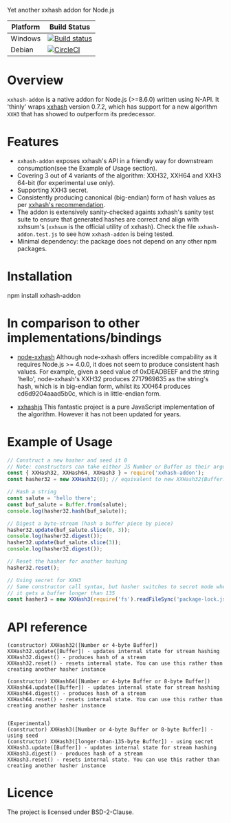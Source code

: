 Yet another xxhash addon for Node.js

|Platform |Build Status |
|------------|---------|
|Windows | [![Build status](https://ci.appveyor.com/api/projects/status/github/ktrongnhan/xxhash-addon?svg=true)](https://ci.appveyor.com/project/ktrongnhan/xxhash-addon) |
|Debian | [![CircleCI](https://circleci.com/gh/ktrongnhan/xxhash-addon.svg?style=svg)](https://circleci.com/gh/ktrongnhan/xxhash-addon) |

Overview
===========
`xxhash-addon` is a native addon for Node.js (>=8.6.0) written using N-API. It 'thinly' wraps [xxhash](https://github.com/Cyan4973/xxHash) version 0.7.2, which has support for a new algorithm `XXH3` that has showed to outperform its predecessor.

Features
==========
* `xxhash-addon` exposes xxhash's API in a friendly way for downstream consumption(see the Example of Usage section).
* Covering 3 out of 4 variants of the algorithm: XXH32, XXH64 and XXH3 64-bit (for experimental use only).
* Supporting XXH3 secret.
* Consistently producing canonical (big-endian) form of hash values as per [xxhash's recommendation](https://github.com/Cyan4973/xxHash/blob/e2f4695899e831171ecd2e780078474712ea61d3/xxhash.h#L243).
* The addon is extensively sanity-checked againts xxhash's sanity test suite to ensure that generated hashes are correct and align with xxhsum's (`xxhsum` is the official utility of xxhash). Check the file `xxhash-addon.test.js` to see how `xxhash-addon` is being tested.
* Minimal dependency: the package does not depend on any other npm packages.

Installation
=========
npm install xxhash-addon

In comparison to other implementations/bindings
=========
* [node-xxhash](https://github.com/mscdex/node-xxhash)
Although node-xxhash offers incredible compability as it requires Node.js >= 4.0.0, it does not seem to produce consistent hash values.
For example, given a seed value of 0xDEADBEEF and the string 'hello', node-xxhash's XXH32 produces 2717969635 as the string's hash, which is in big-endian form, whilst its XXH64 produces cd6d9204aaad5b0c, which is in little-endian form.

* [xxhashjs](https://github.com/pierrec/js-xxhash)
This fantastic project is a pure JavaScript implementation of the algorithm. However it has not been updated for years.

Example of Usage
=========

```javascript
// Construct a new hasher and seed it 0
// Note: constructors can take either JS Number or Buffer as their argument
const { XXHash32, XXHash64, XXHash3 } = require('xxhash-addon');
const hasher32 = new XXHash32(0); // equivalent to new XXHash32(Buffer.from[0x00, 0x00, 0x00, 0x00])

// Hash a string
const salute = 'hello there';
const buf_salute = Buffer.from(salute);
console.log(hasher32.hash(buf_salute));

// Digest a byte-stream (hash a buffer piece by piece)
hasher32.update(buf_salute.slice(0, 3));
console.log(hasher32.digest());
hasher32.update(buf_salute.slice(3));
console.log(hasher32.digest());

// Reset the hasher for another hashing
hasher32.reset();

// Using secret for XXH3
// Same constructor call syntax, but hasher switches to secret mode whenever
// it gets a buffer longer than 135 
const hasher3 = new XXHash3(require('fs').readFileSync('package-lock.json'));
```

API reference
===========
```
(constructor) XXHash32([Number or 4-byte Buffer])
XXHash32.update([Buffer]) - updates internal state for stream hashing
XXHash32.digest() - produces hash of a stream
XXHash32.reset() - resets internal state. You can use this rather than creating another hasher instance

(constructor) XXHash64([Number or 4-byte Buffer or 8-byte Buffer])
XXHash64.update([Buffer]) - updates internal state for stream hashing
XXHash64.digest() - produces hash of a stream
XXHash64.reset() - resets internal state. You can use this rather than creating another hasher instance


(Experimental)
(constructor) XXHash3([Number or 4-byte Buffer or 8-byte Buffer]) - using seed
(constructor) XXHash3([longer-than-135-byte Buffer]) - using secret
XXHash3.update([Buffer]) - updates internal state for stream hashing
XXHash3.digest() - produces hash of a stream
XXHash3.reset() - resets internal state. You can use this rather than creating another hasher instance
```


Licence
===========
The project is licensed under BSD-2-Clause.
